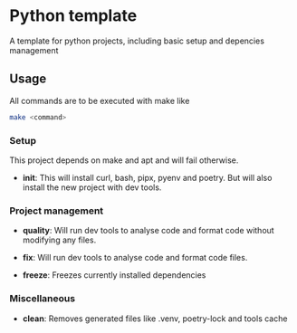 # Python template

A template for python projects, including basic setup and depencies management

## Usage

All commands are to be executed with make like
```sh
make <command>
```

### Setup

This project depends on make and apt and will fail otherwise.

- **init**:
This will install curl, bash, pipx, pyenv and poetry.
But will also install the new project with dev tools.


### Project management

- **quality**:
Will run dev tools to analyse code and format code without modifying any files.

- **fix**:
Will run dev tools to analyse code and format code files.

- **freeze**:
Freezes currently installed dependencies


### Miscellaneous

- **clean**:
Removes generated files like .venv, poetry-lock and tools cache
